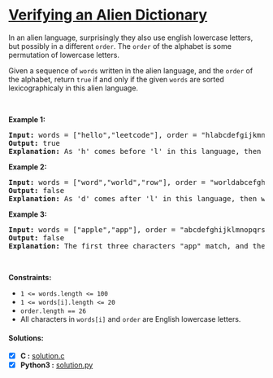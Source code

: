 # [Verifying an Alien Dictionary](https://leetcode.com/explore/challenge/card/april-leetcoding-challenge-2021/594/week-2-april-8th-april-14th/3702/)
<p>In an alien language, surprisingly they also use english lowercase letters, but possibly&nbsp;in a different <code>order</code>. The&nbsp;<code>order</code> of the alphabet&nbsp;is some permutation&nbsp;of lowercase letters.</p>

<p>Given a sequence of <code>words</code>&nbsp;written in the alien language,&nbsp;and the <code>order</code> of the alphabet,&nbsp;return <code>true</code> if and only if the given <code>words</code>&nbsp;are sorted lexicographicaly in this alien language.</p>
<p>&nbsp;</p>
<p><strong>Example 1:</strong></p>

<pre><strong>Input:</strong> words = ["hello","leetcode"], order = "hlabcdefgijkmnopqrstuvwxyz"
<strong>Output:</strong> true
<strong>Explanation: </strong>As 'h' comes before 'l' in this language, then the sequence is sorted.
</pre>

<p><strong>Example 2:</strong></p>

<pre><strong>Input:</strong> words = ["word","world","row"], order = "worldabcefghijkmnpqstuvxyz"
<strong>Output:</strong> false
<strong>Explanation: </strong>As 'd' comes after 'l' in this language, then words[0] &gt; words[1], hence the sequence is unsorted.
</pre>

<p><strong>Example 3:</strong></p>

<pre><strong>Input:</strong> words = ["apple","app"], order = "abcdefghijklmnopqrstuvwxyz"
<strong>Output:</strong> false
<strong>Explanation: </strong>The first three characters "app" match, and the second string is shorter (in size.) According to lexicographical rules "apple" &gt; "app", because 'l' &gt; '∅', where '∅' is defined as the blank character which is less than any other character (<a href="https://en.wikipedia.org/wiki/Lexicographical_order" target="_blank">More info</a>).
</pre>

<p>&nbsp;</p>
<p><strong>Constraints:</strong></p>

<ul>
	<li><code>1 &lt;= words.length &lt;= 100</code></li>
	<li><code>1 &lt;= words[i].length &lt;= 20</code></li>
	<li><code>order.length == 26</code></li>
	<li>All characters in <code>words[i]</code> and <code>order</code> are English lowercase letters.</li>
</ul>


#### Solutions:
- [x] **C :** [solution.c](solution.c)
- [x] **Python3 :** [solution.py](solution.py)
